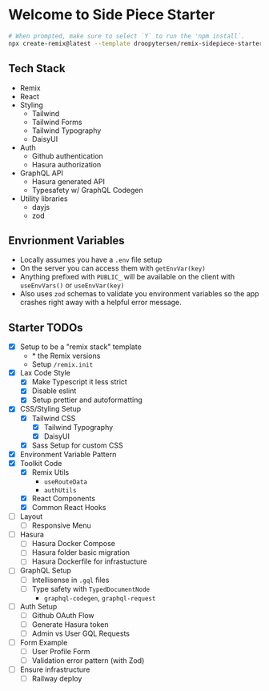 # Welcome to Side Piece Starter

```sh
# When prompted, make sure to select `Y` to run the 'npm install`.
npx create-remix@latest --template droopytersen/remix-sidepiece-starter
```

## Tech Stack

- Remix
- React
- Styling
  - Tailwind
  - Tailwind Forms
  - Tailwind Typography
  - DaisyUI
- Auth
  - Github authentication
  - Hasura authorization
- GraphQL API
  - Hasura generated API
  - Typesafety w/ GraphQL Codegen
- Utility libraries
  - dayjs
  - zod

## Envrionment Variables

- Locally assumes you have a `.env` file setup
- On the server you can access them with `getEnvVar(key)`
- Anything prefixed with `PUBLIC_` will be available on the client with `useEnvVars()` or `useEnvVar(key)`
- Also uses `zod` schemas to validate you environment variables so the app crashes right away with a helpful error message.

## Starter TODOs

- [x] Setup to be a "remix stack" template
  - \* the Remix versions
  - Setup `/remix.init`
- [x] Lax Code Style
  - [x] Make Typescript it less strict
  - [x] Disable eslint
  - [x] Setup prettier and autoformatting
- [x] CSS/Styling Setup
  - [x] Tailwind CSS
    - [x] Tailwind Typography
    - [x] DaisyUI
  - [x] Sass Setup for custom CSS
- [x] Environment Variable Pattern
- [x] Toolkit Code
  - [x] Remix Utils
    - `useRouteData`
    - `authUtils`
  - [x] React Components
  - [x] Common React Hooks
- [ ] Layout
  - [ ] Responsive Menu
- [ ] Hasura
  - [ ] Hasura Docker Compose
  - [ ] Hasura folder basic migration
  - [ ] Hasura Dockerfile for infrastucture
- [ ] GraphQL Setup
  - [ ] Intellisense in `.gql` files
  - [ ] Type safety with `TypedDocumentNode`
    - `graphql-codegen`, `graphql-request`
- [ ] Auth Setup
  - [ ] Github OAuth Flow
  - [ ] Generate Hasura token
  - [ ] Admin vs User GQL Requests
- [ ] Form Example
  - [ ] User Profile Form
  - [ ] Validation error pattern (with Zod)
- [ ] Ensure infrastructure
  - [ ] Railway deploy
